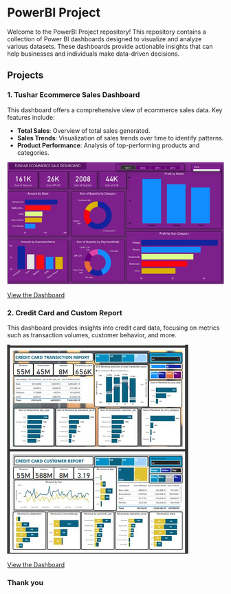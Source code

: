 # PowerBI Project

Welcome to the PowerBI Project repository! This repository contains a collection of Power BI dashboards designed to visualize and analyze various datasets. These dashboards provide actionable insights that can help businesses and individuals make data-driven decisions.

## Projects

### 1. Tushar Ecommerce Sales Dashboard

This dashboard offers a comprehensive view of ecommerce sales data. Key features include:

- **Total Sales**: Overview of total sales generated.
- **Sales Trends**: Visualization of sales trends over time to identify patterns.
- **Product Performance**: Analysis of top-performing products and categories.

![Tushar Ecommerce Sales Dashboard](https://github.com/abdullahaltushar/PowerBI/blob/main/tushar_dashboard.JPG)

[View the Dashboard](https://github.com/abdullahaltushar/PowerBI/tree/main/Tushar%20Ecommerce%20dashboard)

### 2. Credit Card and Custom Report

This dashboard provides insights into credit card data, focusing on metrics such as transaction volumes, customer behavior, and more.

![Credit Card Report](https://github.com/abdullahaltushar/PowerBI/blob/main/credit%20card.JPG)

[View the Dashboard](https://github.com/abdullahaltushar/PowerBI/tree/main/credit_card)


### Thank you
